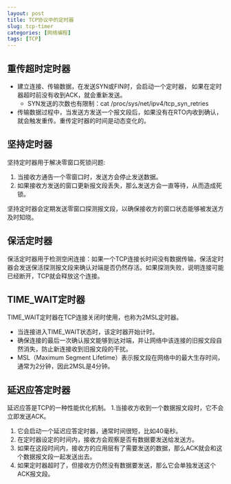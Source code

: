 ```yaml
---
layout: post
title: TCP协议中的定时器
slug: tcp-timer
categories: [网络编程]
tags: [TCP]
---
```


## 重传超时定时器
+ 建立连接、传输数据，在发送SYN或FIN时，会启动一个定时器， 如果在定时器超时前没有收到ACK，就会重新发送。
    + SYN发送的次数也有限制：cat /proc/sys/net/ipv4/tcp_syn_retries
+ 传输数据过程中，当发送方发送一个报文段后，如果没有在RTO内收到确认，就会触发重传。重传定时器的时间是动态变化的。

## 坚持定时器

坚持定时器用于解决零窗口死锁问题:
1. 当接收方通告一个零窗口时，发送方会停止发送数据。
1. 如果接收方发送的窗口更新报文段丢失，那么发送方会一直等待，从而造成死锁。

坚持定时器会定期发送零窗口探测报文段，以确保接收方的窗口状态能够被发送方及时知晓。


## 保活定时器

保活定时器用于检测空闲连接：如果一个TCP连接长时间没有数据传输，保活定时器会发送保活探测报文段来确认对端是否仍然存活。如果探测失败，说明连接可能已经断开，TCP就会释放这个连接。

## TIME_WAIT定时器

TIME_WAIT定时器在TCP连接关闭时使用，也称为2MSL定时器。
+ 当连接进入TIME_WAIT状态时，该定时器开始计时。
+ 确保连接的最后一次确认报文能够到达对端，并让网络中该连接的旧报文段自然消失，防止新连接收到旧报文段的干扰。
+ MSL（Maximum Segment Lifetime）表示报文段在网络中的最大生存时间，通常为2分钟，因此2MSL是4分钟。

## 延迟应答定时器

延迟应答是TCP的一种性能优化机制。
1.当接收方收到一个数据报文段时，它不会立即发送ACK。
1. 它会启动一个延迟应答定时器，通常时间很短，比如40毫秒。
1. 在定时器设定的时间内，接收方会观察是否有数据要发送给发送方。
1. 如果在这段时间内，接收方的应用层有了需要发送的数据，那么ACK就会和这个数据报文段一起发送出去。
1. 如果定时器超时了，但接收方仍然没有数据要发送，那么它会单独发送这个ACK报文段。
